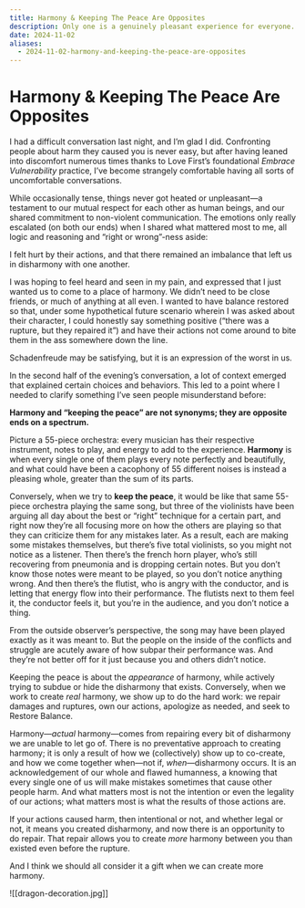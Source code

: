```yaml
---
title: Harmony & Keeping The Peace Are Opposites
description: Only one is a genuinely pleasant experience for everyone.
date: 2024-11-02
aliases:
  - 2024-11-02-harmony-and-keeping-the-peace-are-opposites
---
```


# Harmony & Keeping The Peace Are Opposites

I had a difficult conversation last night, and I’m glad I did. Confronting people about harm they caused you is never easy, but after having leaned into discomfort numerous times thanks to Love First’s foundational *Embrace Vulnerability* practice, I’ve become strangely comfortable having all sorts of uncomfortable conversations.

While occasionally tense, things never got heated or unpleasant—a testament to our mutual respect for each other as human beings, and our shared commitment to non-violent communication. The emotions only really escalated (on both our ends) when I shared what mattered most to me, all logic and reasoning and “right or wrong”-ness aside:

I felt hurt by their actions, and that there remained an imbalance that left us in disharmony with one another. 

I was hoping to feel heard and seen in my pain, and expressed that I just wanted us to come to a place of harmony. We didn’t need to be close friends, or much of anything at all even. I wanted to have balance restored so that, under some hypothetical future scenario wherein I was asked about their character, I could honestly say something positive (“there was a rupture, but they repaired it”) and have their actions not come around to bite them in the ass somewhere down the line. 

Schadenfreude may be satisfying, but it is an expression of the worst in us.

In the second half of the evening’s conversation, a lot of context emerged that explained certain choices and behaviors. This led to a point where I needed to clarify something I’ve seen people misunderstand before:

**Harmony and “keeping the peace” are not synonyms; they are opposite ends on a spectrum.**

Picture a 55-piece orchestra: every musician has their respective instrument, notes to play, and energy to add to the experience. **Harmony** is when every single one of them plays every note perfectly and beautifully, and what could have been a cacophony of 55 different noises is instead a pleasing whole, greater than the sum of its parts.

Conversely, when we try to **keep the peace**, it would be like that same 55-piece orchestra playing the same song, but three of the violinists have been arguing all day about the best or “right” technique for a certain part, and right now they’re all focusing more on how the others are playing so that they can criticize them for any mistakes later. As a result, each are making some mistakes themselves, but there’s five total violinists, so you might not notice as a listener. Then there’s the french horn player, who’s still recovering from pneumonia and is dropping certain notes. But you don’t know those notes were meant to be played, so you don’t notice anything wrong. And then there’s the flutist, who is angry with the conductor, and is letting that energy flow into their performance. The flutists next to them feel it, the conductor feels it, but you’re in the audience, and you don’t notice a thing.

From the outside observer’s perspective, the song may have been played exactly as it was meant to. But the people on the inside of the conflicts and struggle are acutely aware of how subpar their performance was. And they’re not better off for it just because you and others didn’t notice.

Keeping the peace is about the *appearance* of harmony, while actively trying to subdue or hide the disharmony that exists. Conversely, when we work to create *real* harmony, we show up to do the hard work: we repair damages and ruptures, own our actions, apologize as needed, and seek to Restore Balance. 

Harmony—*actual* harmony—comes from repairing every bit of disharmony we are unable to let go of. There is no preventative approach to creating harmony; it is only a result of how we (collectively) show up to co-create, and how we come together when—not if, *when*—disharmony occurs. It is an acknowledgement of our whole and flawed humanness, a knowing that every single one of us will make mistakes sometimes that cause other people harm. And what matters most is not the intention or even the legality of our actions; what matters most is what the results of those actions are. 

If your actions caused harm, then intentional or not, and whether legal or not, it means you created disharmony, and now there is an opportunity to do repair. That repair allows you to create *more* harmony between you than existed even before the rupture.

And I think we should all consider it a gift when we can create more harmony.

![[dragon-decoration.jpg]]